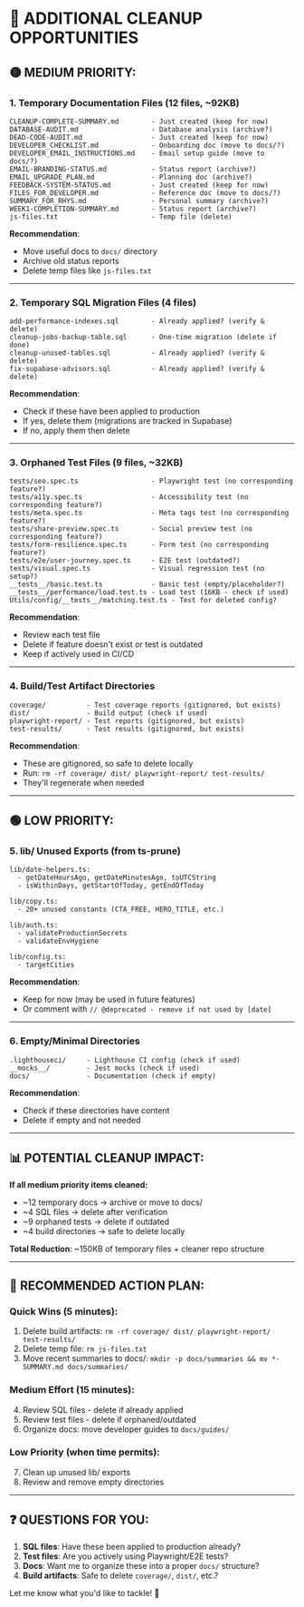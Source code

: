 # 🧹 ADDITIONAL CLEANUP OPPORTUNITIES

## 🟡 MEDIUM PRIORITY:

### **1. Temporary Documentation Files** (12 files, ~92KB)
```
CLEANUP-COMPLETE-SUMMARY.md        - Just created (keep for now)
DATABASE-AUDIT.md                  - Database analysis (archive?)
DEAD-CODE-AUDIT.md                 - Just created (keep for now)
DEVELOPER_CHECKLIST.md             - Onboarding doc (move to docs/?)
DEVELOPER_EMAIL_INSTRUCTIONS.md    - Email setup guide (move to docs/?)
EMAIL-BRANDING-STATUS.md           - Status report (archive?)
EMAIL_UPGRADE_PLAN.md              - Planning doc (archive?)
FEEDBACK-SYSTEM-STATUS.md          - Just created (keep for now)
FILES_FOR_DEVELOPER.md             - Reference doc (move to docs/?)
SUMMARY_FOR_RHYS.md                - Personal summary (archive?)
WEEK1-COMPLETION-SUMMARY.md        - Status report (archive?)
js-files.txt                       - Temp file (delete)
```

**Recommendation**: 
- Move useful docs to `docs/` directory
- Archive old status reports
- Delete temp files like `js-files.txt`

---

### **2. Temporary SQL Migration Files** (4 files)
```
add-performance-indexes.sql        - Already applied? (verify & delete)
cleanup-jobs-backup-table.sql      - One-time migration (delete if done)
cleanup-unused-tables.sql          - Already applied? (verify & delete)
fix-supabase-advisors.sql          - Already applied? (verify & delete)
```

**Recommendation**: 
- Check if these have been applied to production
- If yes, delete them (migrations are tracked in Supabase)
- If no, apply them then delete

---

### **3. Orphaned Test Files** (9 files, ~32KB)
```
tests/seo.spec.ts                  - Playwright test (no corresponding feature?)
tests/a11y.spec.ts                 - Accessibility test (no corresponding feature?)
tests/meta.spec.ts                 - Meta tags test (no corresponding feature?)
tests/share-preview.spec.ts        - Social preview test (no corresponding feature?)
tests/form-resilience.spec.ts      - Form test (no corresponding feature?)
tests/e2e/user-journey.spec.ts     - E2E test (outdated?)
tests/visual.spec.ts               - Visual regression test (no setup?)
__tests__/basic.test.ts            - Basic test (empty/placeholder?)
__tests__/performance/load.test.ts - Load test (16KB - check if used)
Utils/config/__tests__/matching.test.ts - Test for deleted config?
```

**Recommendation**: 
- Review each test file
- Delete if feature doesn't exist or test is outdated
- Keep if actively used in CI/CD

---

### **4. Build/Test Artifact Directories**
```
coverage/          - Test coverage reports (gitignored, but exists)
dist/              - Build output (check if used)
playwright-report/ - Test reports (gitignored, but exists)
test-results/      - Test results (gitignored, but exists)
```

**Recommendation**: 
- These are gitignored, so safe to delete locally
- Run: `rm -rf coverage/ dist/ playwright-report/ test-results/`
- They'll regenerate when needed

---

## 🟢 LOW PRIORITY:

### **5. lib/ Unused Exports** (from ts-prune)
```
lib/date-helpers.ts:
  - getDateHoursAgo, getDateMinutesAgo, toUTCString
  - isWithinDays, getStartOfToday, getEndOfToday

lib/copy.ts:
  - 20+ unused constants (CTA_FREE, HERO_TITLE, etc.)

lib/auth.ts:
  - validateProductionSecrets
  - validateEnvHygiene

lib/config.ts:
  - targetCities
```

**Recommendation**: 
- Keep for now (may be used in future features)
- Or comment with `// @deprecated - remove if not used by [date]`

---

### **6. Empty/Minimal Directories**
```
.lighthouseci/     - Lighthouse CI config (check if used)
__mocks__/         - Jest mocks (check if used)
docs/              - Documentation (check if empty)
```

**Recommendation**: 
- Check if these directories have content
- Delete if empty and not needed

---

## 📊 POTENTIAL CLEANUP IMPACT:

**If all medium priority items cleaned:**
- ~12 temporary docs → archive or move to docs/
- ~4 SQL files → delete after verification
- ~9 orphaned tests → delete if outdated
- ~4 build directories → safe to delete locally

**Total Reduction**: ~150KB of temporary files + cleaner repo structure

---

## 🎯 RECOMMENDED ACTION PLAN:

### **Quick Wins (5 minutes)**:
1. Delete build artifacts: `rm -rf coverage/ dist/ playwright-report/ test-results/`
2. Delete temp file: `rm js-files.txt`
3. Move recent summaries to docs/: `mkdir -p docs/summaries && mv *-SUMMARY.md docs/summaries/`

### **Medium Effort (15 minutes)**:
4. Review SQL files - delete if already applied
5. Review test files - delete if orphaned/outdated
6. Organize docs: move developer guides to `docs/guides/`

### **Low Priority (when time permits)**:
7. Clean up unused lib/ exports
8. Review and remove empty directories

---

## ❓ QUESTIONS FOR YOU:

1. **SQL files**: Have these been applied to production already?
2. **Test files**: Are you actively using Playwright/E2E tests?
3. **Docs**: Want me to organize these into a proper `docs/` structure?
4. **Build artifacts**: Safe to delete `coverage/`, `dist/`, etc.?

Let me know what you'd like to tackle! 🧹

